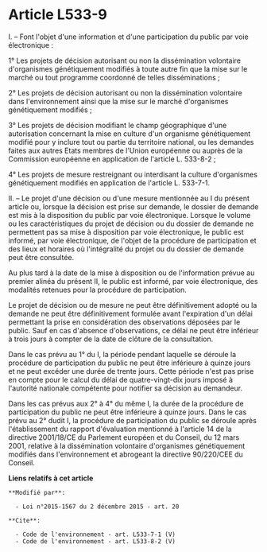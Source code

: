 # Article L533-9

I. – Font l'objet d'une information et d'une participation du public par voie électronique :

1° Les projets de décision autorisant ou non la dissémination volontaire d'organismes génétiquement modifiés à toute autre
fin que la mise sur le marché ou tout programme coordonné de telles disséminations ;

2° Les projets de décision autorisant ou non la dissémination volontaire dans l'environnement ainsi que la mise sur le marché
d'organismes génétiquement modifiés ;

3° Les projets de décision modifiant le champ géographique d'une autorisation concernant la mise en culture d'un organisme
génétiquement modifié pour y inclure tout ou partie du territoire national, ou les demandes faites aux autres Etats membres
de l'Union européenne ou auprès de la Commission européenne en application de l'article L. 533-8-2 ;

4° Les projets de mesure restreignant ou interdisant la culture d'organismes génétiquement modifiés en application de
l'article L. 533-7-1.

II. – Le projet d'une décision ou d'une mesure mentionnée au I du présent article ou, lorsque la décision est prise sur
demande, le dossier de demande est mis à la disposition du public par voie électronique. Lorsque le volume ou les
caractéristiques du projet de décision ou du dossier de demande ne permettent pas sa mise à disposition par voie
électronique, le public est informé, par voie électronique, de l'objet de la procédure de participation et des lieux et
horaires où l'intégralité du projet ou du dossier de demande peut être consultée.

Au plus tard à la date de la mise à disposition ou de l'information prévue au premier alinéa du présent II, le public est
informé, par voie électronique, des modalités retenues pour la procédure de participation.

Le projet de décision ou de mesure ne peut être définitivement adopté ou la demande ne peut être définitivement formulée
avant l'expiration d'un délai permettant la prise en considération des observations déposées par le public. Sauf en cas
d'absence d'observations, ce délai ne peut être inférieur à trois jours à compter de la date de clôture de la consultation.

Dans le cas prévu au 1° du I, la période pendant laquelle se déroule la procédure de participation du public ne peut être
inférieure à quinze jours et ne peut excéder une durée de trente jours. Cette période n'est pas prise en compte pour le
calcul du délai de quatre-vingt-dix jours imposé à l'autorité nationale compétente pour notifier sa décision au demandeur.

Dans les cas prévus aux 2° à 4° du même I, la durée de la procédure de participation du public ne peut être inférieure à
quinze jours. Dans le cas prévu au 2° dudit I, la procédure de participation du public se déroule après l'établissement du
rapport d'évaluation mentionné à l'article 14 de la directive 2001/18/CE du Parlement européen et du Conseil, du 12 mars
2001, relative à la dissémination volontaire d'organismes génétiquement modifiés dans l'environnement et abrogeant la
directive 90/220/CEE du Conseil.

**Liens relatifs à cet article**

	**Modifié par**:

	  - Loi n°2015-1567 du 2 décembre 2015 - art. 20

	**Cite**:

	  - Code de l'environnement - art. L533-7-1 (V)
	  - Code de l'environnement - art. L533-8-2 (V)

